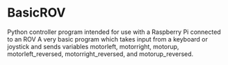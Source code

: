 # BasicROV
Python controller program intended for use with a Raspberry Pi connected to an ROV
A very basic program which takes input from a keyboard or joystick and sends variables motorleft, motorright, motorup, motorleft_reversed, motorright_reversed, and motorup_reversed.
